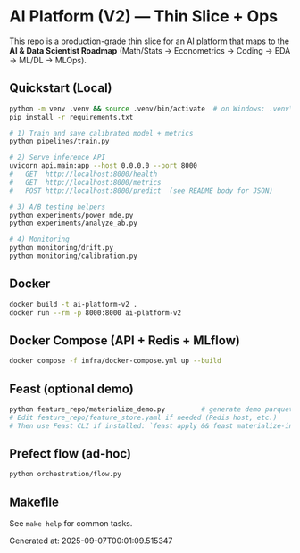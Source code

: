 # AI Platform (V2) — Thin Slice + Ops

This repo is a production-grade thin slice for an AI platform that maps to the **AI & Data Scientist Roadmap** (Math/Stats → Econometrics → Coding → EDA → ML/DL → MLOps).

## Quickstart (Local)
```bash
python -m venv .venv && source .venv/bin/activate  # on Windows: .venv\Scripts\activate
pip install -r requirements.txt

# 1) Train and save calibrated model + metrics
python pipelines/train.py

# 2) Serve inference API
uvicorn api.main:app --host 0.0.0.0 --port 8000
#   GET  http://localhost:8000/health
#   GET  http://localhost:8000/metrics
#   POST http://localhost:8000/predict  (see README body for JSON)

# 3) A/B testing helpers
python experiments/power_mde.py
python experiments/analyze_ab.py

# 4) Monitoring
python monitoring/drift.py
python monitoring/calibration.py
```

## Docker
```bash
docker build -t ai-platform-v2 .
docker run --rm -p 8000:8000 ai-platform-v2
```

## Docker Compose (API + Redis + MLflow)
```bash
docker compose -f infra/docker-compose.yml up --build
```

## Feast (optional demo)
```bash
python feature_repo/materialize_demo.py         # generate demo parquet
# Edit feature_repo/feature_store.yaml if needed (Redis host, etc.)
# Then use Feast CLI if installed: `feast apply && feast materialize-incremental 2025-01-01`
```

## Prefect flow (ad-hoc)
```bash
python orchestration/flow.py
```

## Makefile
See `make help` for common tasks.

Generated at: 2025-09-07T00:01:09.515347
